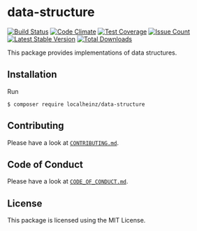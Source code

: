 # data-structure

[![Build Status](https://travis-ci.org/localheinz/data-structure.svg?branch=master)](https://travis-ci.org/localheinz/data-structure)
[![Code Climate](https://codeclimate.com/github/localheinz/data-structure/badges/gpa.svg)](https://codeclimate.com/github/localheinz/data-structure)
[![Test Coverage](https://codeclimate.com/github/localheinz/data-structure/badges/coverage.svg)](https://codeclimate.com/github/localheinz/data-structure/coverage)
[![Issue Count](https://codeclimate.com/github/localheinz/data-structure/badges/issue_count.svg)](https://codeclimate.com/github/localheinz/data-structure)
[![Latest Stable Version](https://poser.pugx.org/localheinz/data-structure/v/stable)](https://packagist.org/packages/localheinz/data-structure)
[![Total Downloads](https://poser.pugx.org/localheinz/data-structure/downloads)](https://packagist.org/packages/localheinz/data-structure)

This package provides implementations of data structures.

## Installation

Run

```
$ composer require localheinz/data-structure
```

## Contributing

Please have a look at [`CONTRIBUTING.md`](.github/CONTRIBUTING.md).

## Code of Conduct

Please have a look at [`CODE_OF_CONDUCT.md`](.github/CODE_OF_CONDUCT.md).

## License

This package is licensed using the MIT License.
